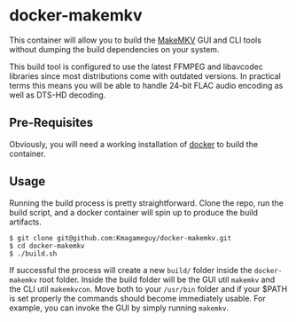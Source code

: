 # docker-makemkv

This container will allow you to build the [MakeMKV][MakeMKV]
GUI and CLI tools without dumping the build dependencies on your system.  
  
This build tool is configured to use the latest FFMPEG and libavcodec libraries
since most distributions come with outdated versions.  In practical terms this
means you will be able to handle 24-bit FLAC audio encoding as well as DTS-HD decoding.  
  
## Pre-Requisites

Obviously, you will need a working installation of [docker][docker] to build the
container.

## Usage

Running the build process is pretty straightforward.  Clone the repo, run the
build script, and a docker container will spin up to produce the build artifacts.
```
$ git clone git@github.com:Kmagameguy/docker-makemkv.git
$ cd docker-makemkv
$ ./build.sh
```

If successful the process will create a new `build/` folder inside the `docker-makemkv` root folder.
Inside the build folder will be the GUI util `makemkv` and the CLI util `makemkvcon`.
Move both to your `/usr/bin` folder and if your $PATH is set properly the
commands should become immediately usable.  For example, you can invoke the GUI
by simply running `makemkv`.

[MakeMKV]:https://www.makemkv.com
[docker]:https://docs.docker.com/engine/install/
